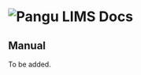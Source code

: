 # ![Pangu](https://github.com/Jianwei-Zhang/LIMS/blob/master/htdocs/images/logo.png?raw=true) LIMS Docs
## Manual
To be added.
